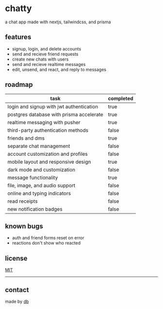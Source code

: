 # chatty

a chat app
made with nextjs, tailwindcss, and prisma

## features

- signup, login, and delete accounts
- send and recieve friend requests
- create new chats with users
- send and recieve realtime messages
- edit, unsend, and react, and reply to messages

## roadmap

| task                                     | completed |
| ---------------------------------------- | --------- |
| login and signup with jwt authentication | true      |
| postgres database with prisma accelerate | true      |
| realtime messaging with pusher           | true      |
| third-party authentication methods       | false     |
| friends and dms                          | true      |
| separate chat management                 | false     |
| account customization and profiles       | false     |
| mobile layout and responsive design      | true      |
| dark mode and customization              | false     |
| message functionality                    | true      |
| file, image, and audio support           | false     |
| online and typing indicators             | false     |
| read receipts                            | false     |
| new notification badges                  | false     |

## known bugs

- auth and friend forms reset on error
- reactions don't show who reacted

## license

[MIT](LICENSE)

---

## contact

made by [db](https://github.com/DataBase137)
